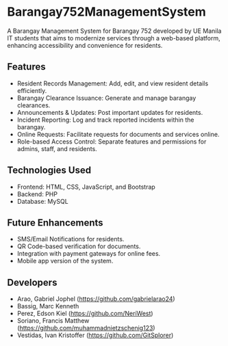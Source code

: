 <!--                                                       
                                                       
█████╗█████╗█████╗█████╗█████╗█████╗█████╗             
╚════╝╚════╝╚════╝╚════╝╚════╝╚════╝╚════╝             
                                                       
                                                       
                                                       
    ██████╗ ███████╗███████╗██████╗ ███╗   ███╗███████╗
    ██╔══██╗╚════██║██╔════╝╚════██╗████╗ ████║██╔════╝
    ██████╔╝    ██╔╝███████╗ █████╔╝██╔████╔██║███████╗
    ██╔══██╗   ██╔╝ ╚════██║██╔═══╝ ██║╚██╔╝██║╚════██║
    ██████╔╝   ██║  ███████║███████╗██║ ╚═╝ ██║███████║
    ╚═════╝    ╚═╝  ╚══════╝╚══════╝╚═╝     ╚═╝╚══════╝
                                                       
                                                       
                                                       
█████╗█████╗█████╗█████╗█████╗█████╗█████╗             
╚════╝╚════╝╚════╝╚════╝╚════╝╚════╝╚════╝             
                                                       
                                                       
                                                       
-->
# Barangay752ManagementSystem
A Barangay Management System for Barangay 752 developed by UE Manila IT students that aims to modernize services through a web-based platform, enhancing accessibility and convenience for residents.


## Features
+ Resident Records Management: Add, edit, and view resident details efficiently.
+ Barangay Clearance Issuance: Generate and manage barangay clearances.
+  Announcements & Updates: Post important updates for residents.
+  Incident Reporting: Log and track reported incidents within the barangay.
+  Online Requests: Facilitate requests for documents and services online.
+  Role-based Access Control: Separate features and permissions for admins, staff, and residents.


## Technologies Used
+  Frontend: HTML, CSS, JavaScript, and Bootstrap
+  Backend: PHP
+  Database: MySQL

## Future Enhancements
+  SMS/Email Notifications for residents.
+  QR Code-based verification for documents.
+  Integration with payment gateways for online fees.
+  Mobile app version of the system.

## Developers
+  Arao, Gabriel Jophel (https://github.com/gabrielarao24)
+  Bassig, Marc Kenneth
+  Perez, Edson Kiel (https://github.com/NeriWest)
+  Soriano, Francis Matthew (https://github.com/muhammadnietzschenig123)
+  Vestidas, Ivan Kristoffer (https://github.com/GitSplorer)
